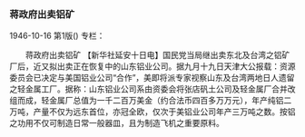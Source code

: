 ### 蒋政府出卖铝矿

1946-10-16
第1版()
专栏：

　　蒋政府出卖铝矿
    【新华社延安十日电】国民党当局继出卖东北及台湾之铝矿厂后，近又拟出卖正在恢复中的山东铝业公司。据九月十九日天津大公报载：资源委员会已决定与美国铝业公司“合作”，美即将派专家视察山东及台湾两地日人遗留之轻金属工厂。据称：山东铝业公司系由资委会将张店矾土公司及轻金属厂合并改组而成，轻金属厂总值为一千二百万美金（约合法币四百多万万元），年产纯铝二万吨，产量不仅为远东首位，亦冠全欧，仅次于美铝业公司年产三万吨之数。按铝之功用不仅可制造日常一般器皿，且为制造飞机之重要原料。

